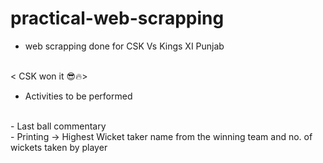 # practical-web-scrapping
* web scrapping done for CSK Vs Kings XI Punjab 
<br/>
< CSK won it 😎🔥>
<br/>

* Activities to be performed
<br/>
- Last ball commentary
<br/>
- Printing -> Highest Wicket taker name from the winning team and no. of wickets taken by player
